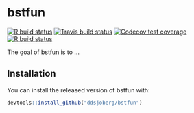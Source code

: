 
<!-- README.md is generated from README.Rmd. Please edit that file -->

# bstfun

<!-- badges: start -->

[![R build
status](https://github.com/ddsjoberg/bstfun/workflows/R-CMD-check/badge.svg)](https://github.com/ddsjoberg/bstfun)
[![Travis build
status](https://travis-ci.com/ddsjoberg/bstfun.svg?branch=master)](https://travis-ci.com/ddsjoberg/bstfun)
[![Codecov test
coverage](https://codecov.io/gh/ddsjoberg/bstfun/branch/master/graph/badge.svg)](https://codecov.io/gh/ddsjoberg/bstfun?branch=master)
[![R build
status](https://github.com/ddsjoberg/bstfun/workflows/R-CMD-check/badge.svg)](https://github.com/ddsjoberg/bstfun/actions)
<!-- badges: end -->

The goal of bstfun is to …

## Installation

You can install the released version of bstfun with:

``` r
devtools::install_github("ddsjoberg/bstfun")
```
